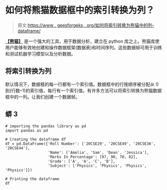 # 如何将熊猫数据框中的索引转换为列？

> 原文:[https://www . geesforgeks . org/如何将索引转换为熊猫中的列-dataframe/](https://www.geeksforgeeks.org/how-to-convert-index-to-column-in-pandas-dataframe/)

[**【熊猫】**](https://www.geeksforgeeks.org/introduction-to-pandas-in-python/) 是一个强大的工具，用于数据分析，建立在 python 库之上。熊猫库使用户能够有效地创建和操作数据框架(数据表)和时间序列。这些数据帧可用于训练和测试机器学习模型以及分析数据。

## 将索引转换为列

默认情况下，数据框的每一行都有一个索引值。数据框中的行按顺序被分配从 0 到(行数–1)的索引值，每行有一个索引值。有许多方法可以将索引转换为熊猫数据框中的一列。让我们创建一个数据帧。

## 蟒 3

```
# importing the pandas library as pd
import pandas as pd

# Creating the dataframe df
df = pd.DataFrame({'Roll Number': ['20CSE29', '20CSE49', '20CSE36', '20CSE44'],
                   'Name': ['Amelia', 'Sam', 'Dean', 'Jessica'],
                   'Marks In Percentage': [97, 90, 70, 82],
                   'Grade': ['A', 'A', 'C', 'B'],
                   'Subject': ['Physics', 'Physics', 'Physics', 'Physics']})

# Printing the dataframe
df
```
